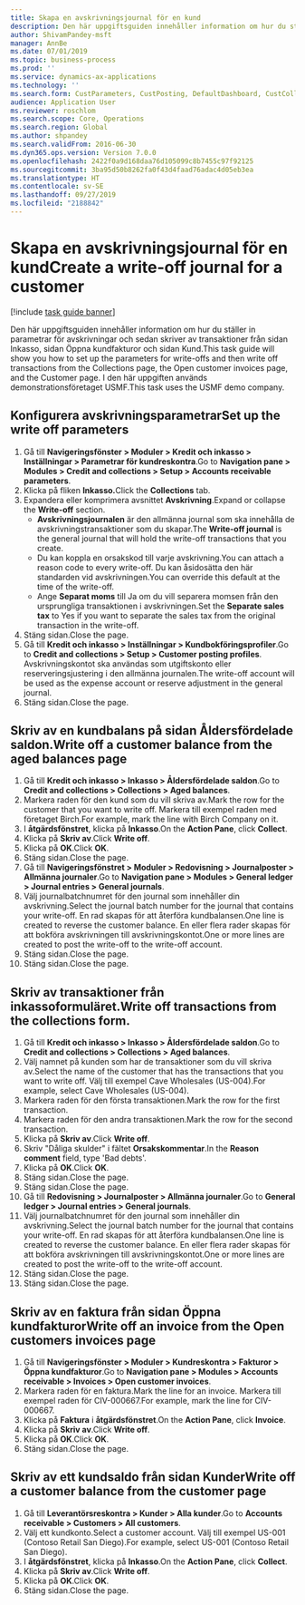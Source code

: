 ```yaml
---
title: Skapa en avskrivningsjournal för en kund
description: Den här uppgiftsguiden innehåller information om hur du ställer in parametrar för avskrivningar och sedan skriver av transaktioner från sidan Inkasso, sidan Öppna kundfakturor och sidan Kund.
author: ShivamPandey-msft
manager: AnnBe
ms.date: 07/01/2019
ms.topic: business-process
ms.prod: ''
ms.service: dynamics-ax-applications
ms.technology: ''
ms.search.form: CustParameters, CustPosting, DefaultDashboard, CustCollectionsPoolsListPage, CustWriteOff, LedgerJournalTable, LedgerJournalTransDaily, CustCollections, CustOpenInvoicesListPage, CustTable
audience: Application User
ms.reviewer: roschlom
ms.search.scope: Core, Operations
ms.search.region: Global
ms.author: shpandey
ms.search.validFrom: 2016-06-30
ms.dyn365.ops.version: Version 7.0.0
ms.openlocfilehash: 2422f0a9d168daa76d105099c8b7455c97f92125
ms.sourcegitcommit: 3ba95d50b8262fa0f43d4faad76adac4d05eb3ea
ms.translationtype: HT
ms.contentlocale: sv-SE
ms.lasthandoff: 09/27/2019
ms.locfileid: "2188842"
---
```

# <a name="create-a-write-off-journal-for-a-customer"></a><span data-ttu-id="c4989-103">Skapa en avskrivningsjournal för en kund</span><span class="sxs-lookup"><span data-stu-id="c4989-103">Create a write-off journal for a customer</span></span>

[!include [task guide banner](../../includes/task-guide-banner.md)]

<span data-ttu-id="c4989-104">Den här uppgiftsguiden innehåller information om hur du ställer in parametrar för avskrivningar och sedan skriver av transaktioner från sidan Inkasso, sidan Öppna kundfakturor och sidan Kund.</span><span class="sxs-lookup"><span data-stu-id="c4989-104">This task guide will show you how to set up the parameters for write-offs and then write off transactions from the Collections page, the Open customer invoices page, and the Customer page.</span></span> <span data-ttu-id="c4989-105">I den här uppgiften används demonstrationsföretaget USMF.</span><span class="sxs-lookup"><span data-stu-id="c4989-105">This task uses the USMF demo company.</span></span>


## <a name="set-up-the-write-off-parameters"></a><span data-ttu-id="c4989-106">Konfigurera avskrivningsparametrar</span><span class="sxs-lookup"><span data-stu-id="c4989-106">Set up the write off parameters</span></span>
1. <span data-ttu-id="c4989-107">Gå till **Navigeringsfönster > Moduler > Kredit och inkasso > Inställningar > Parametrar för kundreskontra**.</span><span class="sxs-lookup"><span data-stu-id="c4989-107">Go to **Navigation pane > Modules > Credit and collections > Setup > Accounts receivable parameters**.</span></span>
2. <span data-ttu-id="c4989-108">Klicka på fliken **Inkasso.**</span><span class="sxs-lookup"><span data-stu-id="c4989-108">Click the **Collections** tab.</span></span>
3. <span data-ttu-id="c4989-109">Expandera eller komprimera avsnittet **Avskrivning**.</span><span class="sxs-lookup"><span data-stu-id="c4989-109">Expand or collapse the **Write-off** section.</span></span>
    - <span data-ttu-id="c4989-110">**Avskrivningsjournalen** är den allmänna journal som ska innehålla de avskrivningstransaktioner som du skapar.</span><span class="sxs-lookup"><span data-stu-id="c4989-110">The **Write-off journal** is the general journal that will hold the write-off transactions that you create.</span></span>  
    - <span data-ttu-id="c4989-111">Du kan koppla en orsakskod till varje avskrivning.</span><span class="sxs-lookup"><span data-stu-id="c4989-111">You can attach a reason code to every write-off.</span></span> <span data-ttu-id="c4989-112">Du kan åsidosätta den här standarden vid avskrivningen.</span><span class="sxs-lookup"><span data-stu-id="c4989-112">You can override this default at the time of the write-off.</span></span>  
    - <span data-ttu-id="c4989-113">Ange **Separat moms** till Ja om du vill separera momsen från den ursprungliga transaktionen i avskrivningen.</span><span class="sxs-lookup"><span data-stu-id="c4989-113">Set the **Separate sales tax** to Yes if you want to separate the sales tax from the original transaction in the write-off.</span></span>  
4. <span data-ttu-id="c4989-114">Stäng sidan.</span><span class="sxs-lookup"><span data-stu-id="c4989-114">Close the page.</span></span>
5. <span data-ttu-id="c4989-115">Gå till **Kredit och inkasso > Inställningar > Kundbokföringsprofiler**.</span><span class="sxs-lookup"><span data-stu-id="c4989-115">Go to **Credit and collections > Setup > Customer posting profiles**.</span></span> <span data-ttu-id="c4989-116">Avskrivningskontot ska användas som utgiftskonto eller reserveringsjustering i den allmänna journalen.</span><span class="sxs-lookup"><span data-stu-id="c4989-116">The write-off account will be used as the expense account or reserve adjustment in the general journal.</span></span>
6. <span data-ttu-id="c4989-117">Stäng sidan.</span><span class="sxs-lookup"><span data-stu-id="c4989-117">Close the page.</span></span>

## <a name="write-off-a-customer-balance-from-the-aged-balances-page"></a><span data-ttu-id="c4989-118">Skriv av en kundbalans på sidan Åldersfördelade saldon.</span><span class="sxs-lookup"><span data-stu-id="c4989-118">Write off a customer balance from the aged balances page</span></span>
1. <span data-ttu-id="c4989-119">Gå till **Kredit och inkasso > Inkasso > Åldersfördelade saldon**.</span><span class="sxs-lookup"><span data-stu-id="c4989-119">Go to **Credit and collections > Collections > Aged balances**.</span></span>
2. <span data-ttu-id="c4989-120">Markera raden för den kund som du vill skriva av.</span><span class="sxs-lookup"><span data-stu-id="c4989-120">Mark the row for the customer that you want to write off.</span></span> <span data-ttu-id="c4989-121">Markera till exempel raden med företaget Birch.</span><span class="sxs-lookup"><span data-stu-id="c4989-121">For example, mark the line with Birch Company on it.</span></span>
3. <span data-ttu-id="c4989-122">I **åtgärdsfönstret**, klicka på **Inkasso**.</span><span class="sxs-lookup"><span data-stu-id="c4989-122">On the **Action Pane**, click **Collect**.</span></span>
4. <span data-ttu-id="c4989-123">Klicka på **Skriv av**.</span><span class="sxs-lookup"><span data-stu-id="c4989-123">Click **Write off**.</span></span>
5. <span data-ttu-id="c4989-124">Klicka på **OK**.</span><span class="sxs-lookup"><span data-stu-id="c4989-124">Click **OK**.</span></span>
6. <span data-ttu-id="c4989-125">Stäng sidan.</span><span class="sxs-lookup"><span data-stu-id="c4989-125">Close the page.</span></span>
7. <span data-ttu-id="c4989-126">Gå till **Navigeringsfönstret > Moduler > Redovisning > Journalposter > Allmänna journaler**.</span><span class="sxs-lookup"><span data-stu-id="c4989-126">Go to **Navigation pane > Modules > General ledger > Journal entries > General journals**.</span></span>
8. <span data-ttu-id="c4989-127">Välj journalbatchnumret för den journal som innehåller din avskrivning.</span><span class="sxs-lookup"><span data-stu-id="c4989-127">Select the journal batch number for the journal that contains your write-off.</span></span> <span data-ttu-id="c4989-128">En rad skapas för att återföra kundbalansen.</span><span class="sxs-lookup"><span data-stu-id="c4989-128">One line is created to reverse the customer balance.</span></span> <span data-ttu-id="c4989-129">En eller flera rader skapas för att bokföra avskrivningen till avskrivningskontot.</span><span class="sxs-lookup"><span data-stu-id="c4989-129">One or more lines are created to post the write-off to the write-off account.</span></span>  
9. <span data-ttu-id="c4989-130">Stäng sidan.</span><span class="sxs-lookup"><span data-stu-id="c4989-130">Close the page.</span></span>
10. <span data-ttu-id="c4989-131">Stäng sidan.</span><span class="sxs-lookup"><span data-stu-id="c4989-131">Close the page.</span></span>

## <a name="write-off-transactions-from-the-collections-form"></a><span data-ttu-id="c4989-132">Skriv av transaktioner från inkassoformuläret.</span><span class="sxs-lookup"><span data-stu-id="c4989-132">Write off transactions from the collections form.</span></span>
1. <span data-ttu-id="c4989-133">Gå till **Kredit och inkasso > Inkasso > Åldersfördelade saldon**.</span><span class="sxs-lookup"><span data-stu-id="c4989-133">Go to **Credit and collections > Collections > Aged balances**.</span></span>
2. <span data-ttu-id="c4989-134">Välj namnet på kunden som har de transaktioner som du vill skriva av.</span><span class="sxs-lookup"><span data-stu-id="c4989-134">Select the name of the customer that has the transactions that you want to write off.</span></span> <span data-ttu-id="c4989-135">Välj till exempel Cave Wholesales (US-004).</span><span class="sxs-lookup"><span data-stu-id="c4989-135">For example, select Cave Wholesales (US-004).</span></span>
3. <span data-ttu-id="c4989-136">Markera raden för den första transaktionen.</span><span class="sxs-lookup"><span data-stu-id="c4989-136">Mark the row for the first transaction.</span></span>
4. <span data-ttu-id="c4989-137">Markera raden för den andra transaktionen.</span><span class="sxs-lookup"><span data-stu-id="c4989-137">Mark the row for the second transaction.</span></span>
5. <span data-ttu-id="c4989-138">Klicka på **Skriv av**.</span><span class="sxs-lookup"><span data-stu-id="c4989-138">Click **Write off**.</span></span>
6. <span data-ttu-id="c4989-139">Skriv "Dåliga skulder" i fältet **Orsakskommentar**.</span><span class="sxs-lookup"><span data-stu-id="c4989-139">In the **Reason comment** field, type 'Bad debts'.</span></span>
7. <span data-ttu-id="c4989-140">Klicka på **OK**.</span><span class="sxs-lookup"><span data-stu-id="c4989-140">Click **OK**.</span></span>
8. <span data-ttu-id="c4989-141">Stäng sidan.</span><span class="sxs-lookup"><span data-stu-id="c4989-141">Close the page.</span></span>
9. <span data-ttu-id="c4989-142">Stäng sidan.</span><span class="sxs-lookup"><span data-stu-id="c4989-142">Close the page.</span></span>
10. <span data-ttu-id="c4989-143">Gå till **Redovisning > Journalposter > Allmänna journaler**.</span><span class="sxs-lookup"><span data-stu-id="c4989-143">Go to **General ledger > Journal entries > General journals**.</span></span>
11. <span data-ttu-id="c4989-144">Välj journalbatchnumret för den journal som innehåller din avskrivning.</span><span class="sxs-lookup"><span data-stu-id="c4989-144">Select the journal batch number for the journal that contains your write-off.</span></span> <span data-ttu-id="c4989-145">En rad skapas för att återföra kundbalansen.</span><span class="sxs-lookup"><span data-stu-id="c4989-145">One line is created to reverse the customer balance.</span></span> <span data-ttu-id="c4989-146">En eller flera rader skapas för att bokföra avskrivningen till avskrivningskontot.</span><span class="sxs-lookup"><span data-stu-id="c4989-146">One or more lines are created to post the write-off to the write-off account.</span></span>  
12. <span data-ttu-id="c4989-147">Stäng sidan.</span><span class="sxs-lookup"><span data-stu-id="c4989-147">Close the page.</span></span>
13. <span data-ttu-id="c4989-148">Stäng sidan.</span><span class="sxs-lookup"><span data-stu-id="c4989-148">Close the page.</span></span>

## <a name="write-off-an-invoice-from-the-open-customers-invoices-page"></a><span data-ttu-id="c4989-149">Skriv av en faktura från sidan Öppna kundfakturor</span><span class="sxs-lookup"><span data-stu-id="c4989-149">Write off an invoice from the Open customers invoices page</span></span>
1. <span data-ttu-id="c4989-150">Gå till **Navigeringsfönster > Moduler > Kundreskontra > Fakturor > Öppna kundfakturor**.</span><span class="sxs-lookup"><span data-stu-id="c4989-150">Go to **Navigation pane > Modules > Accounts receivable > Invoices > Open customer invoices**.</span></span>
2. <span data-ttu-id="c4989-151">Markera raden för en faktura.</span><span class="sxs-lookup"><span data-stu-id="c4989-151">Mark the line for an invoice.</span></span> <span data-ttu-id="c4989-152">Markera till exempel raden för CIV-000667.</span><span class="sxs-lookup"><span data-stu-id="c4989-152">For example, mark the line for CIV-000667.</span></span>
3. <span data-ttu-id="c4989-153">Klicka på **Faktura** i **åtgärdsfönstret**.</span><span class="sxs-lookup"><span data-stu-id="c4989-153">On the **Action Pane**, click **Invoice**.</span></span>
4. <span data-ttu-id="c4989-154">Klicka på **Skriv av**.</span><span class="sxs-lookup"><span data-stu-id="c4989-154">Click **Write off**.</span></span>
5. <span data-ttu-id="c4989-155">Klicka på **OK**.</span><span class="sxs-lookup"><span data-stu-id="c4989-155">Click **OK**.</span></span>
6. <span data-ttu-id="c4989-156">Stäng sidan.</span><span class="sxs-lookup"><span data-stu-id="c4989-156">Close the page.</span></span>

## <a name="write-off-a-customer-balance-from-the-customer-page"></a><span data-ttu-id="c4989-157">Skriv av ett kundsaldo från sidan Kunder</span><span class="sxs-lookup"><span data-stu-id="c4989-157">Write off a customer balance from the customer page</span></span>
1. <span data-ttu-id="c4989-158">Gå till **Leverantörsreskontra > Kunder > Alla kunder**.</span><span class="sxs-lookup"><span data-stu-id="c4989-158">Go to **Accounts receivable > Customers > All customers**.</span></span>
2. <span data-ttu-id="c4989-159">Välj ett kundkonto.</span><span class="sxs-lookup"><span data-stu-id="c4989-159">Select a customer account.</span></span> <span data-ttu-id="c4989-160">Välj till exempel US-001 (Contoso Retail San Diego).</span><span class="sxs-lookup"><span data-stu-id="c4989-160">For example, select US-001 (Contoso Retail San Diego).</span></span>
3. <span data-ttu-id="c4989-161">I **åtgärdsfönstret**, klicka på **Inkasso**.</span><span class="sxs-lookup"><span data-stu-id="c4989-161">On the **Action Pane**, click **Collect**.</span></span>
4. <span data-ttu-id="c4989-162">Klicka på **Skriv av**.</span><span class="sxs-lookup"><span data-stu-id="c4989-162">Click **Write off**.</span></span>
5. <span data-ttu-id="c4989-163">Klicka på **OK**.</span><span class="sxs-lookup"><span data-stu-id="c4989-163">Click **OK**.</span></span>
6. <span data-ttu-id="c4989-164">Stäng sidan.</span><span class="sxs-lookup"><span data-stu-id="c4989-164">Close the page.</span></span>

